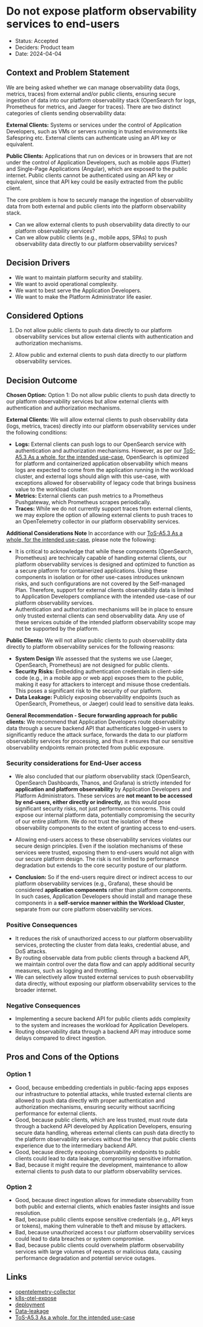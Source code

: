 # Do not expose platform observability services to end-users

- Status: Accepted
- Deciders: Product team
- Date: 2024-04-04

## Context and Problem Statement

We are being asked whether we can manage observability data (logs, metrics, traces) from external and/or public clients, ensuring secure ingestion of data into our platform observability stack (OpenSearch for logs, Prometheus for metrics, and Jaeger for traces). There are two distinct categories of clients sending observability data:

**External Clients:** Systems or services under the control of Application Developers, such as VMs or servers running in trusted environments like Safespring etc. External clients can authenticate using an API key or equivalent.

**Public Clients:** Applications that run on devices or in browsers that are not under the control of Application Developers, such as mobile apps (Flutter) and Single-Page Applications (Angular), which are exposed to the public internet. Public clients cannot be authenticated using an API key or equivalent, since that API key could be easily extracted from the public client.

The core problem is how to securely manage the ingestion of observability data from both external and public clients into the platform observability stack.

- Can we allow external clients to push observability data directly to our platform observability services?
- Can we allow public clients (e.g., mobile apps, SPAs) to push observability data directly to our platform observability services?

## Decision Drivers

- We want to maintain platform security and stability.
- We want to avoid operational complexity.
- We want to best serve the Application Developers.
- We want to make the Platform Administrator life easier.

## Considered Options

1. Do not allow public clients to push data directly to our platform observability services but allow external clients with authentication and authorization mechanisms.

1. Allow public and external clients to push data directly to our platform observability services.

## Decision Outcome

**Chosen Option:** Option 1: Do not allow public clients to push data directly to our platform observability services but allow external clients with authentication and authorization mechanisms.

**External Clients:**
We will allow external clients to push observability data (logs, metrics, traces) directly into our platform observability services under the following conditions:

- **Logs:** External clients can push logs to our OpenSearch service with authentication and authorization mechanisms. However, as per our [ToS-A5.3 As a whole, for the intended use-case](https://elastisys.com/legal/terms-of-service/#a53-as-a-whole-for-the-intended-use-case), OpenSearch is optimized for platform and containerized application observability which means logs are expected to come from the application running in the workload cluster, and external logs should align with this use-case, with exceptions allowed for observability of legacy code that brings business value to the workload cluster.
- **Metrics:** External clients can push metrics to a Prometheus Pushgateway, which Prometheus scrapes periodically.
- **Traces:** While we do not currently support traces from external clients, we may explore the option of allowing external clients to push traces to an OpenTelemetry collector in our platform observability services.

**Additional Considerations Note**
In accordance with our [ToS-A5.3 As a whole, for the intended use-case](https://elastisys.com/legal/terms-of-service/#a53-as-a-whole-for-the-intended-use-case), please note the following:

- It is critical to acknowledge that while these components (OpenSearch, Prometheus) are technically capable of handling external clients, our platform observability services is designed and optimized to function as a secure platform for containerized applications. Using these components in isolation or for other use-cases introduces unknown risks, and such configurations are not covered by the Self-managed Plan. Therefore, support for external clients observability data is limited to Application Developers compliance with the intended use-case of our platform observability services.
- Authentication and authorization mechanisms will be in place to ensure only trusted external clients can send observability data. Any use of these services outside of the intended platform observability scope may not be supported by the platform.

**Public Clients:**
We will not allow public clients to push observability data directly to platform observability services for the following reasons:

- **System Design** We assessed that the systems we use (Jaeger, OpenSearch, Prometheus) are not designed for public clients.
- **Security Risks:** Embedding authentication credentials in client-side code (e.g., in a mobile app or web app) exposes them to the public, making it easy for attackers to intercept and misuse those credentials. This poses a significant risk to the security of our platform.
- **Data Leakage:** Publicly exposing observability endpoints (such as OpenSearch, Prometheus, or Jaeger) could lead to sensitive data leaks.

**General Recommendation - Secure forwarding approach for public clients:**
We recommend that Application Developers route observability data through a secure backend API that authenticates logged-in users to significantly reduce the attack surface, forwards the data to our platform observability services for processing, and thus it ensures that our sensitive observability endpoints remain protected from public exposure.

### Security considerations for End-User access

- We also concluded that our platform observability stack (OpenSearch, OpenSearch Dashboards, Thanos, and Grafana) is strictly intended for **application and platform observability** by Application Developers and Platform Administrators. These services are **not meant to be accessed by end-users, either directly or indirectly**, as this would pose significant security risks, not just performance concerns. This could expose our internal platform data, potentially compromising the security of our entire platform. We do not trust the isolation of these observability components to the extent of granting access to end-users.

- Allowing end-users access to these observability services violates our secure design principles. Even if the isolation mechanisms of these services were trusted, exposing them to end-users would not align with our secure platform design. The risk is not limited to performance degradation but extends to the core security posture of our platform.

- **Conclusion:** So if the end-users require direct or indirect access to our platform observability services (e.g., Grafana), these should be considered **application components** rather than platform components. In such cases, Application Developers should install and manage these components in a **self-service manner within the Workload Cluster**, separate from our core platform observability services.

### Positive Consequences

- It reduces the risk of unauthorized access to our platform observability services, protecting the cluster from data leaks, credential abuse, and DoS attacks.
- By routing observable data from public clients through a backend API, we maintain control over the data flow and can apply additional security measures, such as logging and throttling.
- We can selectively allow trusted external services to push observability data directly, without exposing our platform observability services to the broader internet.

### Negative Consequences

- Implementing a secure backend API for public clients adds complexity to the system and increases the workload for Application Developers.
- Routing observability data through a backend API may introduce some delays compared to direct ingestion.

## Pros and Cons of the Options <!-- optional -->

### Option 1

- Good, because embedding credentials in public-facing apps exposes our infrastructure to potential attacks, while trusted external clients are allowed to push data directly with proper authentication and authorization mechanisms, ensuring security without sacrificing performance for external clients.
- Good, because public clients, which are less trusted, must route data through a backend API developed by Application Developers, ensuring secure data handling, whereas external clients can push data directly to the platform observability services without the latency that public clients experience due to the intermediary backend API.
- Good, because directly exposing observability endpoints to public clients could lead to data leakage, compromising sensitive information.
- Bad, because it might require the development, maintenance to allow external clients to push data to our platform observability services.

### Option 2

- Good, because direct ingestion allows for immediate observability from both public and external clients, which enables faster insights and issue resolution.
- Bad, because public clients expose sensitive credentials (e.g., API keys or tokens), making them vulnerable to theft and misuse by attackers.
- Bad, because unauthorized access t our platform observability services could lead to data breaches or system compromise.
- Bad, because public clients could overwhelm platform observability services with large volumes of requests or malicious data, causing performance degradation and potential service outages.

## Links

- [opentelemetry-collector](https://medium.com/opentelemetry/securing-your-opentelemetry-collector-1a4f9fa5bd6f)
- [k8s-otel-expose](https://opentelemetry.io/blog/2022/k8s-otel-expose/)
- [deployment](https://opentelemetry.io/docs/collector/deployment/)
- [Data-leakage](https://www.oxeye.io/resources/how-insecure-application-tracing-and-telemetry-may-lead-to-sensitive-data-and-pii-leakage)
- [ToS-A5.3 As a whole, for the intended use-case](https://elastisys.com/legal/terms-of-service/#a53-as-a-whole-for-the-intended-use-case)
